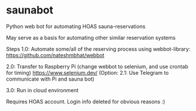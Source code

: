 # saunabot
Python web bot for automating HOAS sauna-reservations

May serve as a basis for automating other similar reservation systems

Steps
1.0: Automate some/all of the reserving process using webbot-library:
https://github.com/nateshmbhat/webbot

2.0: Transfer to Raspberry Pi (change webbot to selenium, and use crontab for timing)
https://www.selenium.dev/
(Option: 2.1: Use Telegram to communicate with Pi and sauna bot)

3.0: Run in cloud environment

Requires HOAS account. Login info deleted for obvious reasons :)
